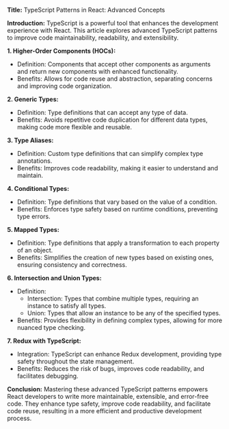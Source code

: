 **Title:** TypeScript Patterns in React: Advanced Concepts

**Introduction:**
TypeScript is a powerful tool that enhances the development experience with React. This article explores advanced TypeScript patterns to improve code maintainability, readability, and extensibility.

**1. Higher-Order Components (HOCs):**
- Definition: Components that accept other components as arguments and return new components with enhanced functionality.
- Benefits: Allows for code reuse and abstraction, separating concerns and improving code organization.

**2. Generic Types:**
- Definition: Type definitions that can accept any type of data.
- Benefits: Avoids repetitive code duplication for different data types, making code more flexible and reusable.

**3. Type Aliases:**
- Definition: Custom type definitions that can simplify complex type annotations.
- Benefits: Improves code readability, making it easier to understand and maintain.

**4. Conditional Types:**
- Definition: Type definitions that vary based on the value of a condition.
- Benefits: Enforces type safety based on runtime conditions, preventing type errors.

**5. Mapped Types:**
- Definition: Type definitions that apply a transformation to each property of an object.
- Benefits: Simplifies the creation of new types based on existing ones, ensuring consistency and correctness.

**6. Intersection and Union Types:**
- Definition:
    - Intersection: Types that combine multiple types, requiring an instance to satisfy all types.
    - Union: Types that allow an instance to be any of the specified types.
- Benefits: Provides flexibility in defining complex types, allowing for more nuanced type checking.

**7. Redux with TypeScript:**
- Integration: TypeScript can enhance Redux development, providing type safety throughout the state management.
- Benefits: Reduces the risk of bugs, improves code readability, and facilitates debugging.

**Conclusion:**
Mastering these advanced TypeScript patterns empowers React developers to write more maintainable, extensible, and error-free code. They enhance type safety, improve code readability, and facilitate code reuse, resulting in a more efficient and productive development process.
